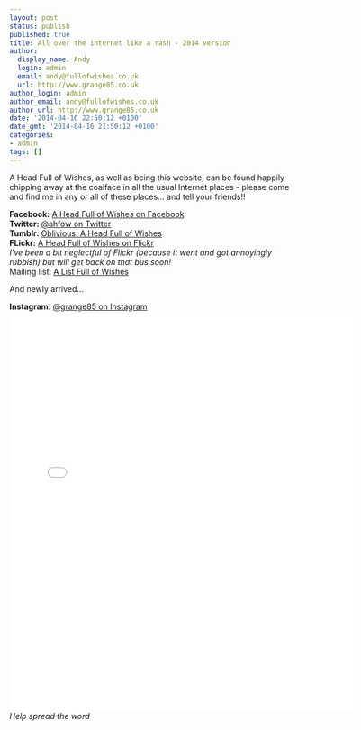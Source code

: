 ```yaml
---
layout: post
status: publish
published: true
title: All over the internet like a rash - 2014 version
author:
  display_name: Andy
  login: admin
  email: andy@fullofwishes.co.uk
  url: http://www.grange85.co.uk
author_login: admin
author_email: andy@fullofwishes.co.uk
author_url: http://www.grange85.co.uk
date: '2014-04-16 22:50:12 +0100'
date_gmt: '2014-04-16 21:50:12 +0100'
categories:
- admin
tags: []
---
```

<p>A Head Full of Wishes, as well as being this website, can be found happily chipping away at the coalface in all the usual Internet places - please come and find me in any or all of these places... and tell your friends!!</p>
<p><strong>Facebook:</strong> <a href="https://www.facebook.com/fullofwishes">A Head Full of Wishes on Facebook</a><br />
<strong>Twitter: </strong><a href="http://twitter.com/ahfow">@ahfow on Twitter</a><br />
<strong>Tumblr: </strong><a href="http://oblivious.fullofwishes.co.uk/">Oblivious: A Head Full of Wishes</a><br />
<strong>FLickr:</strong> <a href="https://www.flickr.com/groups/aheadfullofwishes/">A Head Full of Wishes on Flickr</a><br />
<em>I've been a bit neglectful of Flickr (because it went and got annoyingly rubbish) but will get back on that bus soon!</em><br />
Mailing list: <a href="http://groups.google.com/group/fullofwishes">A List Full of Wishes</a></p>
<p>And newly arrived...</p>
<p><strong>Instagram: </strong><a href="http://instagram.com/grange85">@grange85 on Instagram</a><br />
<iframe class="aligncenter" src="//instagram.com/p/m2Fej4vDOx/embed/" width="612" height="710" frameborder="0" scrolling="no" allowtransparency="true"></iframe><br/><em>Help spread the word</em></p>
